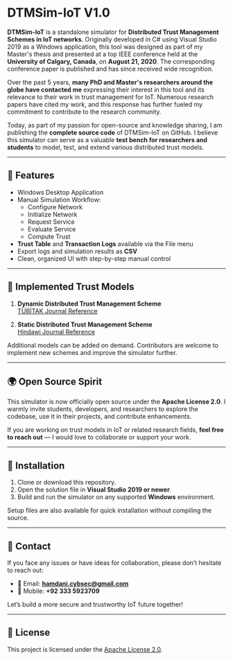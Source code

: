 # DTMSim-IoT V1.0

**DTMSim-IoT** is a standalone simulator for **Distributed Trust Management Schemes in IoT networks**. Originally developed in C# using Visual Studio 2019 as a Windows application, this tool was designed as part of my Master's thesis and presented at a top IEEE conference held at the **University of Calgary, Canada**, on **August 21, 2020**. The corresponding conference paper is published and has since received wide recognition.

Over the past 5 years, **many PhD and Master's researchers around the globe have contacted me** expressing their interest in this tool and its relevance to their work in trust management for IoT. Numerous research papers have cited my work, and this response has further fueled my commitment to contribute to the research community.

Today, as part of my passion for open-source and knowledge sharing, I am publishing the **complete source code** of DTMSim-IoT on GitHub. I believe this simulator can serve as a valuable **test bench for researchers and students** to model, test, and extend various distributed trust models.

---

## 🔧 Features

- Windows Desktop Application
- Manual Simulation Workflow:
  - Configure Network
  - Initialize Network
  - Request Service
  - Evaluate Service
  - Compute Trust
- **Trust Table** and **Transaction Logs** available via the File menu
- Export logs and simulation results as **CSV**
- Clean, organized UI with step-by-step manual control

---

## 📘 Implemented Trust Models

1. **Dynamic Distributed Trust Management Scheme**  
   [TÜBİTAK Journal Reference](https://journals.tubitak.gov.tr/elektrik/vol29/iss2/21/)

2. **Static Distributed Trust Management Scheme**  
   [Hindawi Journal Reference](https://journals.sagepub.com/doi/full/10.1155/2015/859731)

Additional models can be added on demand. Contributors are welcome to implement new schemes and improve the simulator further.

---

## 🌍 Open Source Spirit

This simulator is now officially open source under the **Apache License 2.0**. I warmly invite students, developers, and researchers to explore the codebase, use it in their projects, and contribute enhancements.

If you are working on trust models in IoT or related research fields, **feel free to reach out** — I would love to collaborate or support your work.

---

## 📂 Installation

1. Clone or download this repository.
2. Open the solution file in **Visual Studio 2019 or newer**.
3. Build and run the simulator on any supported **Windows** environment.

Setup files are also available for quick installation without compiling the source.

---

## 💬 Contact

If you face any issues or have ideas for collaboration, please don’t hesitate to reach out:

- 📧 Email: **hamdani.cybsec@gmail.com**
- 📱 Mobile: **+92 333 5923709**

Let’s build a more secure and trustworthy IoT future together!

---

## 📄 License

This project is licensed under the [Apache License 2.0](LICENSE).
